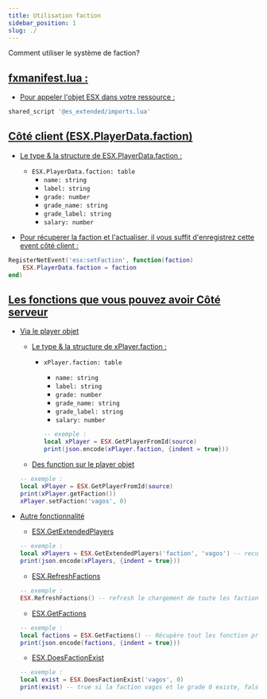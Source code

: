 ```yaml
---
title: Utilisation faction
sidebar_position: 1
slug: ./
---
```


Comment utiliser le système de faction?

<h2><u>fxmanifest.lua :</u></h2>

- <p><u>Pour appeler l'objet ESX dans votre ressource :</u></p>

```lua
shared_script '@es_extended/imports.lua'
```

<h2><u>Côté client (ESX.PlayerData.faction)</u></h2>

* <p><u>Le type & la structure de ESX.PlayerData.faction :  </u></p>

    * `ESX.PlayerData.faction: table`
        * `name: string`
        * `label: string`
        * `grade: number`
        * `grade_name: string`
        * `grade_label: string` 
        * `salary: number`

- <p><u>Pour récuperer la faction et l'actualiser, il vous suffit d'enregistrez cette event côté client :</u></p>

```lua
RegisterNetEvent('esx:setFaction', function(faction)
    ESX.PlayerData.faction = faction
end)
```

<h2><u>Les fonctions que vous pouvez avoir Côté serveur</u></h2>

- <p><u>Via le player objet</u></p>

    * <p><u>Le type & la structure de xPlayer.faction :</u></p>

        * `xPlayer.faction: table`
            * `name: string`
            * `label: string`
            * `grade: number`
            * `grade_name: string`
            * `grade_label: string` 
            * `salary: number`

            ```lua
            -- exemple :
            local xPlayer = ESX.GetPlayerFromId(source)
            print(json.encode(xPlayer.faction, {indent = true}))
            ```

    * <p><u>Des function sur le player objet</u></p>

    ```lua
    -- exemple :
    local xPlayer = ESX.GetPlayerFromId(source)
    print(xPlayer.getFaction())
    xPlayer.setFaction('vagos', 0)
    ```

- <p><u>Autre fonctionnalité</u></p>

    - <p><u>ESX.GetExtendedPlayers</u></p>

    ```lua
    -- exemple :
    local xPlayers = ESX.GetExtendedPlayers('faction', 'vagos') -- recupère tout les joueur en ligne dans la faction vagos
    print(json.encode(xPlayers, {indent = true}))
    ```

    - <p><u>ESX.RefreshFactions</u></p>

    ```lua
    -- exemple :
    ESX.RefreshFactions() -- refresh le chargement de toute les factions enregistrer en db dans l'objet ESX
    ```

    - <p><u>ESX.GetFactions</u></p>

    ```lua
    -- exemple :
    local factions = ESX.GetFactions() -- Récupère tout les fonction pré chargé en db
    print(json.encode(factions, {indent = true}))
    ```

    - <p><u>ESX.DoesFactionExist</u></p>

    ```lua
    -- exemple :
    local exist = ESX.DoesFactionExist('vagos', 0) 
    print(exist) -- true si la faction vagos et le grade 0 existe, false si elle n'existe pas
    ```
